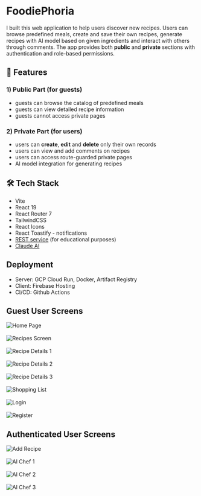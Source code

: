 # FoodiePhoria
I built this web application to help users discover new recipes. Users can browse predefined meals, create and save their own recipes, generate recipes with AI model based on given ingredients and interact with others through comments. The app provides both **public** and **private** sections with authentication and role-based permissions.

## 🚀 Features
### 1) **Public Part** (for guests)
 - guests can browse the catalog of predefined meals
 - guests can view detailed recipe information
 - guests cannot access private pages

### 2) **Private Part** (for users)
 - users can **create**, **edit** and **delete** only their own records
 - users can view and add comments on recipes
 - users can access route-guarded private pages
 - AI model integration for generating recipes

## 🛠️ Tech Stack
- Vite
- React 19 
- React Router 7
- TailwindCSS
- React Icons
- React Toastify - notifications
- [REST service](https://github.com/softuni-practice-server/softuni-practice-server?tab=readme-ov-file#collections) (for educational purposes)
- [Claude AI](https://claude.ai/login?returnTo=%2F%3F#)

## Deployment
- Server: GCP Cloud Run, Docker, Artifact Registry
- Client: Firebase Hosting
- CI/CD: Github Actions

## Guest User Screens
![Home Page](/client/public/home-page.jpg)
<br><br>
![Recipes Screen](/client/public/recipes-page.jpg)
<br><br>
![Recipe Details 1](/client/public/recipe-details-1.jpg)
<br><br>
![Recipe Details 2](/client/public/recipe-details-2.jpg)
<br><br>
![Recipe Details 3](/client/public/recipe-details-3.jpg)
<br><br>
![Shopping List](/client/public/shopping-list.jpg)
<br><br>
![Login](/client/public/login.jpg)
<br><br>
![Register](/client/public/register.jpg)

## Authenticated User Screens
![Add Recipe](/client/public/add-recipe.jpg)
<br><br>
![AI Chef 1](/client/public/ai-chef-1.jpg)
<br><br>
![AI Chef 2](/client/public/ai-chef-2.jpg)
<br><br>
![AI Chef 3](/client/public/ai-chef-3.jpg)
<br><br>